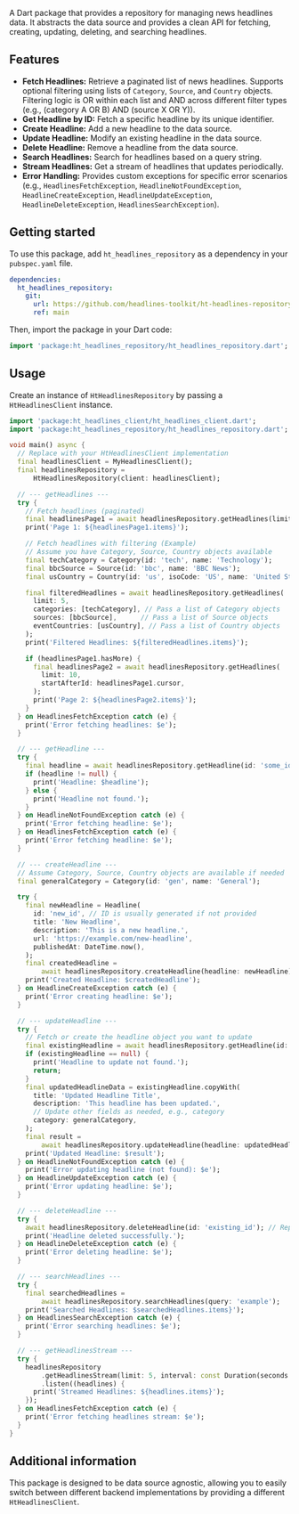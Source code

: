 A Dart package that provides a repository for managing news headlines data.
It abstracts the data source and provides a clean API for
fetching, creating, updating, deleting, and searching headlines.

## Features

- **Fetch Headlines:** Retrieve a paginated list of news headlines. Supports optional filtering using lists of `Category`, `Source`, and `Country` objects. Filtering logic is OR within each list and AND across different filter types (e.g., (category A OR B) AND (source X OR Y)).
- **Get Headline by ID:** Fetch a specific headline by its unique identifier.
- **Create Headline:** Add a new headline to the data source.
- **Update Headline:** Modify an existing headline in the data source.
- **Delete Headline:** Remove a headline from the data source.
- **Search Headlines:** Search for headlines based on a query string.
- **Stream Headlines:** Get a stream of headlines that updates periodically.
- **Error Handling:** Provides custom exceptions for specific error scenarios
  (e.g., `HeadlinesFetchException`, `HeadlineNotFoundException`, `HeadlineCreateException`, `HeadlineUpdateException`, `HeadlineDeleteException`, `HeadlinesSearchException`).

## Getting started

To use this package, add `ht_headlines_repository` as a dependency in your `pubspec.yaml` file.

```yaml
dependencies:
  ht_headlines_repository:
    git:
      url: https://github.com/headlines-toolkit/ht-headlines-repository.git
      ref: main
```

Then, import the package in your Dart code:

```dart
import 'package:ht_headlines_repository/ht_headlines_repository.dart';
```

## Usage

Create an instance of `HtHeadlinesRepository` by passing a `HtHeadlinesClient` instance.

```dart
import 'package:ht_headlines_client/ht_headlines_client.dart';
import 'package:ht_headlines_repository/ht_headlines_repository.dart';

void main() async {
  // Replace with your HtHeadlinesClient implementation
  final headlinesClient = MyHeadlinesClient();
  final headlinesRepository =
      HtHeadlinesRepository(client: headlinesClient);

  // --- getHeadlines ---
  try {
    // Fetch headlines (paginated)
    final headlinesPage1 = await headlinesRepository.getHeadlines(limit: 10);
    print('Page 1: ${headlinesPage1.items}');

    // Fetch headlines with filtering (Example)
    // Assume you have Category, Source, Country objects available
    final techCategory = Category(id: 'tech', name: 'Technology');
    final bbcSource = Source(id: 'bbc', name: 'BBC News');
    final usCountry = Country(id: 'us', isoCode: 'US', name: 'United States', flagUrl: '');

    final filteredHeadlines = await headlinesRepository.getHeadlines(
      limit: 5,
      categories: [techCategory], // Pass a list of Category objects
      sources: [bbcSource],      // Pass a list of Source objects
      eventCountries: [usCountry], // Pass a list of Country objects
    );
    print('Filtered Headlines: ${filteredHeadlines.items}');

    if (headlinesPage1.hasMore) {
      final headlinesPage2 = await headlinesRepository.getHeadlines(
        limit: 10,
        startAfterId: headlinesPage1.cursor,
      );
      print('Page 2: ${headlinesPage2.items}');
    }
  } on HeadlinesFetchException catch (e) {
    print('Error fetching headlines: $e');
  }

  // --- getHeadline ---
  try {
    final headline = await headlinesRepository.getHeadline(id: 'some_id');
    if (headline != null) {
      print('Headline: $headline');
    } else {
      print('Headline not found.');
    }
  } on HeadlineNotFoundException catch (e) {
    print('Error fetching headline: $e');
  } on HeadlinesFetchException catch (e) {
    print('Error fetching headline: $e');
  }

  // --- createHeadline ---
  // Assume Category, Source, Country objects are available if needed
  final generalCategory = Category(id: 'gen', name: 'General');

  try {
    final newHeadline = Headline(
      id: 'new_id', // ID is usually generated if not provided
      title: 'New Headline',
      description: 'This is a new headline.',
      url: 'https://example.com/new-headline',
      publishedAt: DateTime.now(),
    );
    final createdHeadline =
        await headlinesRepository.createHeadline(headline: newHeadline);
    print('Created Headline: $createdHeadline');
  } on HeadlineCreateException catch (e) {
    print('Error creating headline: $e');
  }

  // --- updateHeadline ---
  try {
    // Fetch or create the headline object you want to update
    final existingHeadline = await headlinesRepository.getHeadline(id: 'existing_id');
    if (existingHeadline == null) {
      print('Headline to update not found.');
      return;
    }
    final updatedHeadlineData = existingHeadline.copyWith(
      title: 'Updated Headline Title',
      description: 'This headline has been updated.',
      // Update other fields as needed, e.g., category
      category: generalCategory,
    );
    final result =
        await headlinesRepository.updateHeadline(headline: updatedHeadlineData);
    print('Updated Headline: $result');
  } on HeadlineNotFoundException catch (e) {
    print('Error updating headline (not found): $e');
  } on HeadlineUpdateException catch (e) {
    print('Error updating headline: $e');
  }

  // --- deleteHeadline ---
  try {
    await headlinesRepository.deleteHeadline(id: 'existing_id'); // Replace with existing ID
    print('Headline deleted successfully.');
  } on HeadlineDeleteException catch (e) {
    print('Error deleting headline: $e');
  }

  // --- searchHeadlines ---
  try {
    final searchedHeadlines =
        await headlinesRepository.searchHeadlines(query: 'example');
    print('Searched Headlines: $searchedHeadlines.items}');
  } on HeadlinesSearchException catch (e) {
    print('Error searching headlines: $e');
  }

  // --- getHeadlinesStream ---
  try {
    headlinesRepository
        .getHeadlinesStream(limit: 5, interval: const Duration(seconds: 30))
        .listen((headlines) {
      print('Streamed Headlines: ${headlines.items}');
    });
  } on HeadlinesFetchException catch (e) {
    print('Error fetching headlines stream: $e');
  }
}
```


## Additional information

This package is designed to be data source agnostic, allowing you to easily switch 
between different backend implementations by providing a different `HtHeadlinesClient`.
